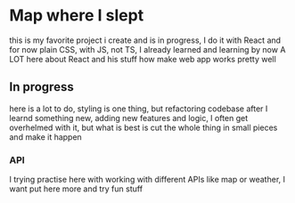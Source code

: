 # Map where I slept

this is my favorite project i create and is in progress, I do it with React and for now plain CSS, with JS, not TS, 
I already learned and learning by now A LOT here about React and his stuff how make web app works pretty well

## In progress

here is a lot to do, styling is one thing, but refactoring codebase after I learnd something new, adding new features and logic, I often get overhelmed with it, but what is best is cut the whole thing in small pieces and make it happen

### API  

I trying practise here with working with different APIs like map or weather, I want put here more and try fun stuff

